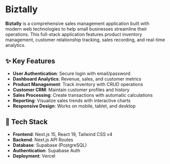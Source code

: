 # Biztally


**Biztally** is a comprehensive sales management application built with modern web technologies to help small businesses streamline their operations. This full-stack application features product inventory management, customer relationship tracking, sales recording, and real-time analytics.

## ✨ Key Features

- **User Authentication**: Secure login with email/password
- **Dashboard Analytics**: Revenue, sales, and customer metrics
- **Product Management**: Track inventory with CRUD operations
- **Customer CRM**: Maintain customer profiles and history
- **Sales Processing**: Create transactions with automatic calculations
- **Reporting**: Visualize sales trends with interactive charts
- **Responsive Design**: Works on mobile, tablet, and desktop

## 🚀 Tech Stack

- **Frontend**: Next.js 15, React 19, Tailwind CSS v4
- **Backend**: Next.js API Routes
- **Database**: Supabase (PostgreSQL)
- **Authentication**: Supabase Auth
- **Deployment**: Vercel

